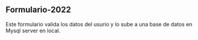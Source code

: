 ## Formulario-2022
Este formulario valida los datos del usurio y lo sube a una base de datos en Mysql server en local.
